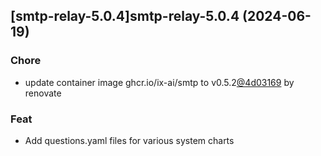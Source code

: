 

## [smtp-relay-5.0.4]smtp-relay-5.0.4 (2024-06-19)

### Chore



- update container image ghcr.io/ix-ai/smtp to v0.5.2[@4d03169](https://github.com/4d03169) by renovate

### Feat



- Add questions.yaml files for various system charts